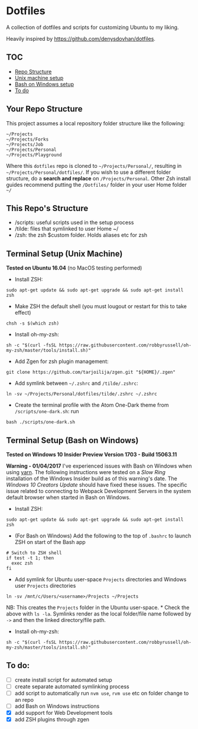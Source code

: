 # Dotfiles

A collection of dotfiles and scripts for customizing Ubuntu to my liking.

Heavily inspired by https://github.com/denysdovhan/dotfiles.

## TOC
*   [Repo Structure](#your-repo-structure)
*   [Unix machine setup](#terminal-setup-unix-machine)
*   [Bash on Windows setup](#terminal-setup-bash-on-windows)
*   [To do](#to-do)

## Your Repo Structure
This project assumes a local repository folder structure like the following:
```
~/Projects
~/Projects/Forks
~/Projects/Job
~/Projects/Personal
~/Projects/Playground
```
Where this ``dotfiles`` repo is cloned to ``~/Projects/Personal/``, resulting in ``~/Projects/Personal/dotfiles/``. If you wish to use a different folder structure, do a **search and replace** on ``/Projects/Personal``. Other Zsh install guides recommend putting the ``/Dotfiles/`` folder in your user Home folder ``~/``

## This Repo's Structure
*   /scripts: useful scripts used in the setup process
*   /tilde: files that symlinked to user Home ~/
*   /zsh: the zsh $custom folder. Holds aliases etc for zsh

## Terminal Setup (Unix Machine)
**Tested on Ubuntu 16.04** (no MacOS testing performed)

*   Install ZSH:
```shell
sudo apt-get update && sudo apt-get upgrade && sudo apt-get install zsh
```
*   Make ZSH the default shell (you must lougout or restart for this to take effect)
```shell
chsh -s $(which zsh)
```
*   Install oh-my-zsh:
```shell
sh -c "$(curl -fsSL https://raw.githubusercontent.com/robbyrussell/oh-my-zsh/master/tools/install.sh)"
```
*   Add Zgen for zsh plugin management:
```shell
git clone https://github.com/tarjoilija/zgen.git "${HOME}/.zgen"
```
*   Add symlink between ``~/.zshrc`` and ``/tilde/.zshrc``:
```shell
ln -sv ~/Projects/Personal/dotfiles/tilde/.zshrc ~/.zshrc
```
*   Create the terminal profile with the Atom One-Dark theme from ``/scripts/one-dark.sh``: run
```shell
bash ./scripts/one-dark.sh
```
## Terminal Setup (Bash on Windows)
**Tested on Windows 10 Insider Preview Version 1703 - Build 15063.11**

**Warning - 01/04/2017** I've experienced issues with Bash on Windows when using [yarn](https://github.com/yarnpkg/yarn). The following instructions were tested on a *Slow Ring* installation of the Windows Insider build as of this warning's date. The *Windows 10 Creators Update* should have fixed these issues. The specific issue related to connecting to Webpack Development Servers in the system default browser when started in Bash on Windows.

*   Install ZSH:
```shell
sudo apt-get update && sudo apt-get upgrade && sudo apt-get install zsh
```
*   (For Bash on Windows) Add the following to the top of ``.bashrc`` to launch ZSH on start of the Bash app
```shell
# Switch to ZSH shell
if test -t 1; then
  exec zsh
fi
```
*   Add symlink for Ubuntu user-space ``Projects`` directories and Windows user ``Projects`` directories
```shell
ln -sv /mnt/c/Users/<username>/Projects ~/Projects
```
NB: This creates the ``Projects`` folder in the Ubuntu user-space.
    *   Check the above with ``ls -la``. Symlinks render as the local folder/file name followed by ``->`` and then the linked directory/file path.
*   Install oh-my-zsh:
```shell
sh -c "$(curl -fsSL https://raw.githubusercontent.com/robbyrussell/oh-my-zsh/master/tools/install.sh)"
```

## To do:
-   [ ] create install script for automated setup
-   [ ] create separate automated symlinking process
-   [ ] add script to automatically run ``nvm use``, ``rvm use`` etc on folder change to an repo
-   [ ] add Bash on Windows instructions
-   [x] add support for Web Development tools
-   [x] add ZSH plugins through zgen
